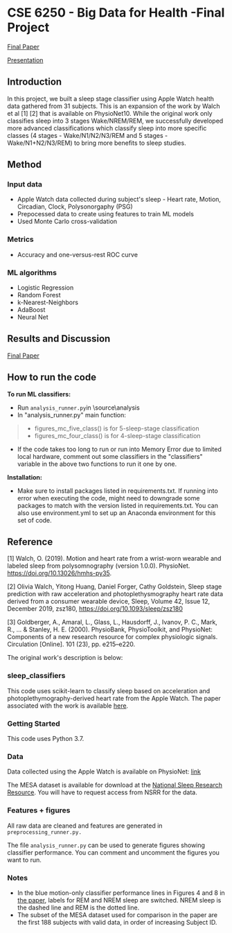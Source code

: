 # CSE 6250 - Big Data for Health -Final Project
[Final Paper](https://github.com/trantonnq/ClassifySleepStages/blob/47a9c3eb498bcb99d1856fa406195c63c0e87fd8/Final%20Paper%20-%20Identifying%20NREM%20Sleep%20Stages%20in%20Consumer%20Wearables.pdf)

[Presentation](https://www.youtube.com/watch?v=xS4Df2oXbMg)

## Introduction
In this project, we built a sleep stage classifier using Apple Watch health data gathered from 31 subjects. This is an expansion of the work by Walch et al [1] [2] that is available on PhysioNet10. While the original work only classifies sleep into 3 stages Wake/NREM/REM, we successfully developed more advanced classifications which classify sleep into more specific classes (4 stages - Wake/N1/N2/N3/REM and 5 stages - Wake/N1+N2/N3/REM) to bring more benefits to sleep studies.

## Method

### Input data
- Apple Watch data collected during subject's sleep - Heart rate, Motion, Circadian, Clock, Polysonorgaphy (PSG)
- Prepocessed data to create using features to train ML models
- Used Monte Carlo cross-validation 

### Metrics
- Accuracy and one-versus-rest ROC curve

### ML algorithms 
- Logistic Regression
- Random Forest
- k-Nearest-Neighbors
- AdaBoost
- Neural Net

## Results and Discussion
[Final Paper](https://github.com/trantonnq/ClassifySleepStages/blob/47a9c3eb498bcb99d1856fa406195c63c0e87fd8/Final%20Paper%20-%20Identifying%20NREM%20Sleep%20Stages%20in%20Consumer%20Wearables.pdf)

## How to run the code

**To run ML classifiers:**
- Run ```analysis_runner.py```in \source\analysis
- In "analysis_runner.py" main function:
>- figures_mc_five_class() is for 5-sleep-stage classification
>- figures_mc_four_class() is for 4-sleep-stage classification
- If the code takes too long to run or run into Memory Error due to limited local hardware, comment out some classifiers in the "classifiers" variable in the above two functions to run it one by one. 

**Installation:**
- Make sure to install packages listed in requirements.txt. If running into error when executing the code, might need to downgrade some packages to match with the version listed in requirements.txt.  You can also use environment.yml to set up an Anaconda environment for this set of code.

## Reference
[1] Walch, O. (2019). Motion and heart rate from a wrist-worn wearable and labeled sleep from polysomnography (version 1.0.0). PhysioNet. https://doi.org/10.13026/hmhs-py35.

[2] Olivia Walch, Yitong Huang, Daniel Forger, Cathy Goldstein, Sleep stage prediction with raw acceleration and photoplethysmography heart rate data derived from a consumer wearable device, Sleep, Volume 42, Issue 12, December 2019, zsz180, https://doi.org/10.1093/sleep/zsz180

[3] Goldberger, A., Amaral, L., Glass, L., Hausdorff, J., Ivanov, P. C., Mark, R., ... & Stanley, H. E. (2000). PhysioBank, PhysioToolkit, and PhysioNet: Components of a new research resource for complex physiologic signals. Circulation [Online]. 101 (23), pp. e215–e220.

The original work's description is below:

### sleep_classifiers

This code uses scikit-learn to classify sleep based on acceleration and photoplethymography-derived heart rate from the Apple Watch. The paper associated with the work is available [here](https://academic.oup.com/sleep/article/42/12/zsz180/5549536).

### Getting Started

This code uses Python 3.7.

### Data

Data collected using the Apple Watch is available on PhysioNet: [link](https://alpha.physionet.org/content/sleep-accel/1.0.0/)

The MESA dataset is available for download at the [National Sleep Research Resource](https://sleepdata.org). You will have to request access from NSRR for the data.

### Features + figures

All raw data are cleaned and features are generated in ```preprocessing_runner.py.```

The file ```analysis_runner.py``` can be used to generate figures showing classifier performance.  You can comment and uncomment the figures you want to run. 

### Notes
- In the blue motion-only classifier performance lines in Figures 4 and 8 in [the paper](https://academic.oup.com/sleep/article/42/12/zsz180/5549536), labels for REM and NREM sleep are switched. NREM sleep is the dashed line and REM is the dotted line.
- The subset of the MESA dataset used for comparison in the paper are the first 188 subjects with valid data, in order of increasing Subject ID.

